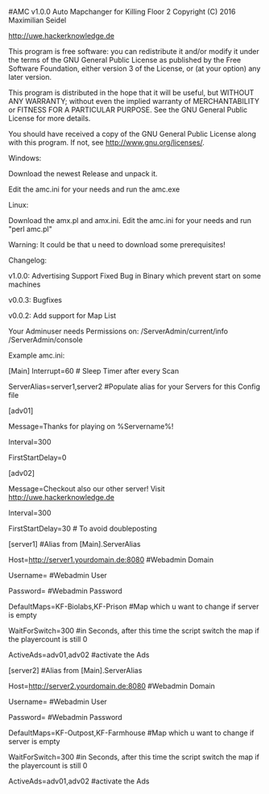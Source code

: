 #AMC v1.0.0
Auto Mapchanger for Killing Floor 2
Copyright (C) 2016 Maximilian Seidel

http://uwe.hackerknowledge.de


This program is free software: you can redistribute it and/or modify
it under the terms of the GNU General Public License as published by
the Free Software Foundation, either version 3 of the License, or
(at your option) any later version.

This program is distributed in the hope that it will be useful,
but WITHOUT ANY WARRANTY; without even the implied warranty of
MERCHANTABILITY or FITNESS FOR A PARTICULAR PURPOSE.  See the
GNU General Public License for more details.

You should have received a copy of the GNU General Public License
along with this program.  If not, see <http://www.gnu.org/licenses/>.



Windows:

Download the newest Release and unpack it.

Edit the amc.ini for your needs and run the amc.exe

Linux:

Download the amx.pl and amx.ini.
Edit the amc.ini for your needs and run "perl amc.pl"

Warning: It could be that u need to download some prerequisites!

Changelog:

v1.0.0:
Advertising Support
Fixed Bug in Binary which prevent start on some machines

v0.0.3:
Bugfixes

v0.0.2:
Add support for Map List


Your Adminuser needs Permissions on:
/ServerAdmin/current/info
/ServerAdmin/console


Example amc.ini:

[Main]
Interrupt=60 # Sleep Timer after every Scan

ServerAlias=server1,server2 #Populate alias for your Servers for this Config file

[adv01] 

Message=Thanks for playing on %Servername%! 

Interval=300

FirstStartDelay=0


[adv02]

Message=Checkout also our other server! Visit http://uwe.hackerknowledge.de

Interval=300

FirstStartDelay=30 # To avoid doubleposting


[server1] #Alias from [Main].ServerAlias

Host=http://server1.yourdomain.de:8080 #Webadmin Domain

Username= #Webadmin User

Password= #Webadmin Password

DefaultMaps=KF-Biolabs,KF-Prison #Map which u want to change if server is empty

WaitForSwitch=300 #in Seconds, after this time the script switch the map if the playercount is still 0

ActiveAds=adv01,adv02 #activate the Ads

[server2] #Alias from [Main].ServerAlias

Host=http://server2.yourdomain.de:8080 #Webadmin Domain

Username= #Webadmin User

Password= #Webadmin Password

DefaultMaps=KF-Outpost,KF-Farmhouse #Map which u want to change if server is empty

WaitForSwitch=300 #in Seconds, after this time the script switch the map if the playercount is still 0

ActiveAds=adv01,adv02 #activate the Ads